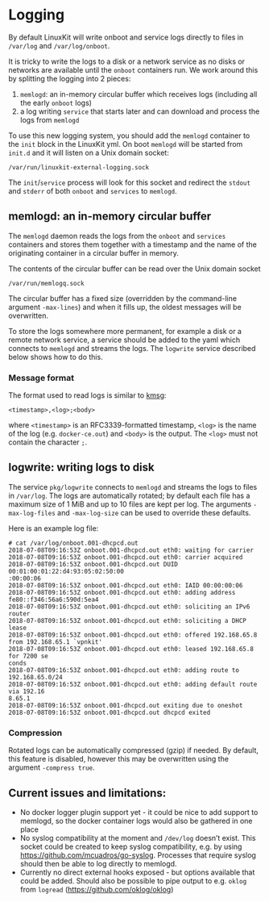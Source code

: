 # Logging

By default LinuxKit will write onboot and service logs directly to files in
`/var/log` and `/var/log/onboot`.

It is tricky to write the logs to a disk or a network service as no disks
or networks are available until the `onboot` containers run. We work around
this by splitting the logging into 2 pieces:

1. `memlogd`: an in-memory circular buffer which receives logs (including
   all the early `onboot` logs)
2. a log writing `service` that starts later and can download and process
   the logs from `memlogd`

To use this new logging system, you should add the `memlogd` container to
the `init` block in the LinuxKit yml. On boot `memlogd` will be started
from `init.d` and it will listen on a Unix domain socket:

```
/var/run/linuxkit-external-logging.sock
```

The `init`/`service` process will look for this socket and redirect the
`stdout` and `stderr` of both `onboot` and `services` to `memlogd`.

## memlogd: an in-memory circular buffer

The `memlogd` daemon reads the logs from the `onboot` and `services` containers
and stores them together with a timestamp and the name of the originating
container in a circular buffer in memory.

The contents of the circular buffer can be read over the Unix domain socket
```
/var/run/memlogq.sock
```

The circular buffer has a fixed size (overridden by the command-line argument
`-max-lines`) and when it fills up, the oldest messages will be overwritten.

To store the logs somewhere more permanent, for example a disk or a remote
network service, a service should be added to the yaml which connects to
`memlogd` and streams the logs. The `logwrite` service described below shows
how to do this.

### Message format

The format used to read logs is similar to [kmsg](https://www.kernel.org/doc/Documentation/ABI/testing/dev-kmsg):
```
<timestamp>,<log>;<body>
```
where `<timestamp>` is an RFC3339-formatted timestamp, `<log>` is the name of
the log (e.g. `docker-ce.out`) and `<body>` is the output. The `<log>` must
not contain the character `;`.

## logwrite: writing logs to disk

The service `pkg/logwrite` connects to `memlogd` and streams the logs to files
in `/var/log`. The logs are automatically rotated; by default each file has
a maximum size of 1 MiB and up to 10 files are kept per log. The arguments
`-max-log-files` and `-max-log-size` can be used to override these defaults.

Here is an example log file:

```
# cat /var/log/onboot.001-dhcpcd.out
2018-07-08T09:16:53Z onboot.001-dhcpcd.out eth0: waiting for carrier
2018-07-08T09:16:53Z onboot.001-dhcpcd.out eth0: carrier acquired
2018-07-08T09:16:53Z onboot.001-dhcpcd.out DUID 00:01:00:01:22:d4:93:05:02:50:00
:00:00:06
2018-07-08T09:16:53Z onboot.001-dhcpcd.out eth0: IAID 00:00:00:06
2018-07-08T09:16:53Z onboot.001-dhcpcd.out eth0: adding address fe80::f346:56a6:590d:5ea4
2018-07-08T09:16:53Z onboot.001-dhcpcd.out eth0: soliciting an IPv6 router
2018-07-08T09:16:53Z onboot.001-dhcpcd.out eth0: soliciting a DHCP lease
2018-07-08T09:16:53Z onboot.001-dhcpcd.out eth0: offered 192.168.65.8 from 192.168.65.1 `vpnkit'
2018-07-08T09:16:53Z onboot.001-dhcpcd.out eth0: leased 192.168.65.8 for 7200 se
conds
2018-07-08T09:16:53Z onboot.001-dhcpcd.out eth0: adding route to 192.168.65.0/24
2018-07-08T09:16:53Z onboot.001-dhcpcd.out eth0: adding default route via 192.16
8.65.1
2018-07-08T09:16:53Z onboot.001-dhcpcd.out exiting due to oneshot
2018-07-08T09:16:53Z onboot.001-dhcpcd.out dhcpcd exited
```

### Compression

Rotated logs can be automatically compressed (gzip) if needed. By default, this feature is disabled, however this may be overwritten using the argument `-compress true`.

## Current issues and limitations:

- No docker logger plugin support yet - it could be nice to add support to
  memlogd, so the docker container logs would also be gathered in one place
- No syslog compatibility at the moment and `/dev/log` doesn’t exist. This
  socket could be created to keep syslog compatibility, e.g. by using
  https://github.com/mcuadros/go-syslog. Processes that require syslog should
  then be able to log directly to memlogd.
- Currently no direct external hooks exposed - but options available that
  could be added. Should also be possible to pipe output to e.g. `oklog`
  from `logread` (https://github.com/oklog/oklog)

